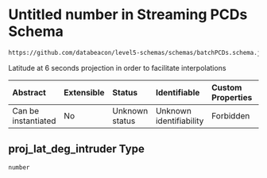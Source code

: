 # Untitled number in Streaming PCDs Schema

```txt
https://github.com/databeacon/level5-schemas/schemas/batchPCDs.schema.json#/properties/proj_lat_deg_intruder
```

Latitude at 6 seconds projection in order to facilitate interpolations

| Abstract            | Extensible | Status         | Identifiable            | Custom Properties | Additional Properties | Access Restrictions | Defined In                                                                        |
| :------------------ | :--------- | :------------- | :---------------------- | :---------------- | :-------------------- | :------------------ | :-------------------------------------------------------------------------------- |
| Can be instantiated | No         | Unknown status | Unknown identifiability | Forbidden         | Allowed               | none                | [batchPCDs.schema.json\*](../../out/batchPCDs.schema.json "open original schema") |

## proj\_lat\_deg\_intruder Type

`number`
